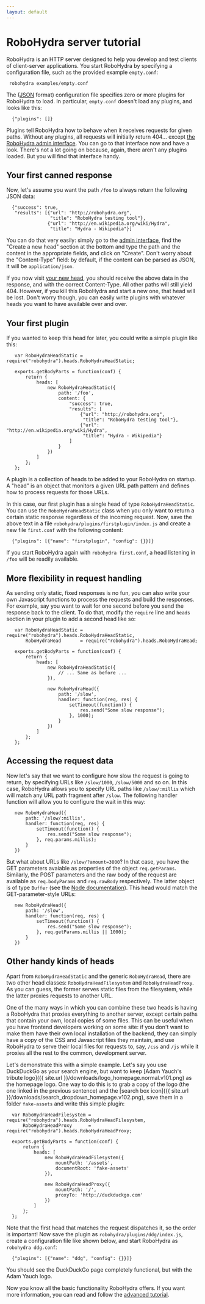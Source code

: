 ```yaml
---
layout: default
---
```

RoboHydra server tutorial
=========================

RoboHydra is an HTTP server designed to help you develop and test clients
of client-server applications. You start RoboHydra by specifying a
configuration file, such as the provided example `empty.conf`:

     robohydra examples/empty.conf

The ([JSON](http://en.wikipedia.org/wiki/Json) format) configuration
file specifies zero or more plugins for RoboHydra to load. In particular,
`empty.conf` doesn't load any plugins, and looks like this:

      {"plugins": []}

Plugins tell RoboHydra how to behave when it receives requests for
given paths. Without any plugins, all requests will initially return
404... except [the RoboHydra admin
interface](http://localhost:3000/robohydra-admin).  You can go to that
interface now and have a look. There's not a lot going on because,
again, there aren't any plugins loaded. But you will find that
interface handy.

Your first canned response
--------------------------

Now, let's assume you want the path `/foo` to always return the
following JSON data:

      {"success": true,
       "results": [{"url": "http://robohydra.org",
                    "title": "RoboHydra testing tool"},
                   {"url": "http://en.wikipedia.org/wiki/Hydra",
                    "title": "Hydra - Wikipedia"}]

You can do that very easily: simply go to the [admin
interface](http://localhost:3000/robohydra-admin), find the "Create a
new head" section at the bottom and type the path and the content in
the appropriate fields, and click on "Create". Don't worry about the
"Content-Type" field: by default, if the content can be parsed as
JSON, it will be `application/json`.

If you now visit [your new head](http://localhost:3000/foo), you
should receive the above data in the response, and with the correct
Content-Type. All other paths will still yield 404. However, if you
kill this RoboHydra and start a new one, that head will be lost. Don't
worry though, you can easily write plugins with whatever heads you
want to have available over and over.


Your first plugin
-----------------

If you wanted to keep this head for later, you could write a simple
plugin like this:

       var RoboHydraHeadStatic = require("robohydra").heads.RoboHydraHeadStatic;

       exports.getBodyParts = function(conf) {
           return {
               heads: [
                   new RoboHydraHeadStatic({
                       path: '/foo',
                       content: {
                           "success": true,
                           "results": [
                               {"url": "http://robohydra.org",
                                "title": "RoboHydra testing tool"},
                               {"url": "http://en.wikipedia.org/wiki/Hydra",
                                "title": "Hydra - Wikipedia"}
                           ]
                       }
                   })
               ]
           };
       };

A plugin is a collection of heads to be added to your RoboHydra on
startup. A "head" is an object that monitors a given URL path pattern
and defines how to process requests for those URLs.

In this case, our first plugin has a single head of type
`RoboHydraHeadStatic`. You can use the `RoboHydraHeadStatic` class
when you only want to return a certain static response regardless of
the incoming request. Now, save the above text in a file
`robohydra/plugins/firstplugin/index.js` and create a new file
`first.conf` with the following content:

      {"plugins": [{"name": "firstplugin", "config": {}}]}

If you start RoboHydra again with `robohydra first.conf`, a head
listening in `/foo` will be readily available.


More flexibility in request handling
------------------------------------

As sending only static, fixed responses is no fun, you can also write
your own Javascript functions to process the requests and build the
responses. For example, say you want to wait for one second before you
send the response back to the client. To do that, modify the `require`
line and `heads` section in your plugin to add a second head like so:

       var RoboHydraHeadStatic = require("robohydra").heads.RoboHydraHeadStatic,
           RoboHydraHead       = require("robohydra").heads.RoboHydraHead;

       exports.getBodyParts = function(conf) {
           return {
               heads: [
                   new RoboHydraHeadStatic({
                       // ... Same as before ...
                   }),

                   new RoboHydraHead({
                       path: '/slow',
                       handler: function(req, res) {
                           setTimeout(function() {
                               res.send("Some slow response");
                           }, 1000);
                       }
                   })
               ]
           };
       };


Accessing the request data
--------------------------

Now let's say that we want to configure how slow the request is going
to return, by specifying URLs like `/slow/1000`, `/slow/5000` and so
on. In this case, RoboHydra allows you to specify URL paths like
`/slow/:millis` which will match any URL path fragment after
`/slow`. The following handler function will allow you to configure
the wait in this way:

       new RoboHydraHead({
           path: '/slow/:millis',
           handler: function(req, res) {
               setTimeout(function() {
                   res.send("Some slow response");
               }, req.params.millis);
           }
       })

But what about URLs like `/slow/?amount=3000`? In that case, you have
the GET parameters avaiable as properties of the object
`req.getParams`. Similarly, the POST parameters and the raw body of
the request are available as `req.bodyParams` and `req.rawBody`
respectively. The latter object is of type `Buffer` (see the [Node
documentation](http://nodejs.org/docs/latest/api/buffer.html)). This
head would match the GET-parameter-style URLs:

       new RoboHydraHead({
           path: '/slow',
           handler: function(req, res) {
               setTimeout(function() {
                   res.send("Some slow response");
               }, req.getParams.millis || 1000);
           }
       })


Other handy kinds of heads
--------------------------

Apart from `RoboHydraHeadStatic` and the generic `RoboHydraHead`,
there are two other head classes: `RoboHydraHeadFilesystem` and
`RoboHydraHeadProxy`. As you can guess, the former serves static files
from the filesystem, while the latter proxies requests to another URL.

One of the many ways in which you can combine these two heads is
having a RoboHydra that proxies everything to another server, except
certain paths that contain your own, local copies of some files. This
can be useful when you have frontend developers working on some site:
if you don't want to make them have their own local installation of
the backend, they can simply have a copy of the CSS and Javascript
files they maintain, and use RoboHydra to serve their local files for
requests to, say, `/css` and `/js` while it proxies all the rest to
the common, development server.

Let's demonstrate this with a simple example. Let's say you use
DuckDuckGo as your search engine, but want to keep [Adam Yauch's
tribute logo]({{ site.url }}/downloads/logo_homepage.normal.v101.png)
as the homepage logo. One way to do this is to grab a copy of the logo
(the one linked in the previous sentence) and the [search box
icon]({{ site.url }}/downloads/search_dropdown_homepage.v102.png),
save them in a folder `fake-assets` and write this simple plugin:

      var RoboHydraHeadFilesystem = require("robohydra").heads.RoboHydraHeadFilesystem,
          RoboHydraHeadProxy      = require("robohydra").heads.RoboHydraHeadProxy;

      exports.getBodyParts = function(conf) {
          return {
              heads: [
                  new RoboHydraHeadFilesystem({
                      mountPath: '/assets',
                      documentRoot: 'fake-assets'
                  }),

                  new RoboHydraHeadProxy({
                      mountPath: '/',
                      proxyTo: 'http://duckduckgo.com'
                  })
              ]
          };
      };

Note that the first head that matches the request dispatches it, so
the order is important! Now save the plugin as
`robohydra/plugins/ddg/index.js`, create a configuration file like
shown below, and start RoboHydra as `robohydra ddg.conf`:

      {"plugins": [{"name": "ddg", "config": {}}]}

You should see the DuckDuckGo page completely functional, but with the
Adam Yauch logo.

Now you know all the basic functionality RoboHydra offers. If you want
more information, you can read and follow the <a
href="advanced/">advanced tutorial</a>.
